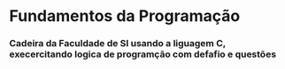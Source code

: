# Fundamentos da Programação
### Cadeira da Faculdade de SI usando a liguagem C, execercitando logica de programção com defafio e questões 
